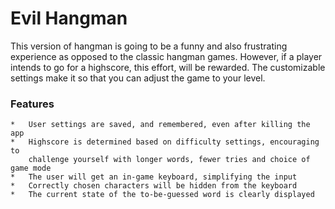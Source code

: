 # Evil Hangman
This version of hangman is going to be a funny and also frustrating 
experience as opposed to the classic hangman games. However, if a player
intends to go for a highscore, this effort, will be rewarded. The customizable
settings make it so that you can adjust the game to your level.

### Features
	*   User settings are saved, and remembered, even after killing the app
	* 	Highscore is determined based on difficulty settings, encouraging to 
		challenge yourself with longer words, fewer tries and choice of game mode
	*   The user will get an in-game keyboard, simplifying the input
	*   Correctly chosen characters will be hidden from the keyboard
   	*   The current state of the to-be-guessed word is clearly displayed
  
  
